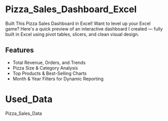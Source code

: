 # Pizza_Sales_Dashboard_Excel
 Built This Pizza Sales Dashboard in Excel!  Want to level up your Excel game? Here's a quick preview of an interactive dashboard I created — fully built in Excel using pivot tables, slicers, and clean visual design.

## Features
- Total Revenue, Orders, and Trends
- Pizza Size & Category Analysis
- Top Products & Best-Selling Charts
- Month & Year Filters for Dynamic Reporting
# Used_Data
<a herf="https://github.com/adarshverma1341/Pizza_Sales_Dashboard_Excel/blob/main/Pizza%20Sales%20%26%20Orders%20Performance%20Data.xlsx">Pizza_Sales_Data</a>
